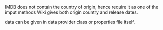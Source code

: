 IMDB does not contain the country of origin, hence require it as one of the imput methods
Wiki gives both origin country and release dates.

data can be given in data provider class or properties file itself.

